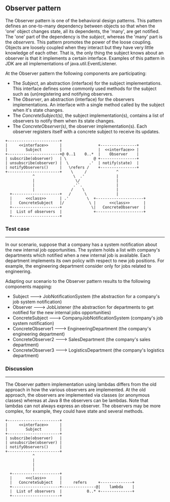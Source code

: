 ## Observer pattern

The Observer pattern is one of the behavioral design patterns. This pattern defines an one-to-many dependency
between objects so that when the 'one' object changes state, all its dependents, the 'many', are get notified.
The 'one' part of the dependency is the _subject_, whereas the 'many' part is the _observers_.
This pattern promotes the power of the loose coupling. Objects are loosely coupled when they interact but
they have very little knowledge of each other. That is, the only thing the subject knows about an
observer is that it implements a certain interface.
Examples of this pattern in JDK are all implementations of java.util.EventListener.

At the Observer pattern the following components are participating:

* The _Subject_, an abstraction (interface) for the subject implementations. This interface defines some
  commonly used methods for the subject such as (un)registering and notifying observers.
* The _Observer_, an abstraction (interface) for the observers implementations. An interface with a
  single method called by the subject when it's state changes.
* The _ConcreteSubject(s)_, the subject implementation(s), contains a list of observers to notify them when its state
  changes.
* The _ConcreteObserver(s)_, the observer implementation(s). Each observer registers itself with a concrete
  subject to receive its updates.

```
+-----------------------+
|     <<interface>>     |                +----------------+
|        Subject        |                |  <<interface>> |
+-----------------------+@ 0..1    0..*  |    Observer    |
| subscribe(observer)   | \            @ +----------------+
| unsubscribe(observer) |  \         .'  | notify(state)  |
| notifyObservers()     |   \refers /    +----------------+
+-----------------------+    \     /             ^
            ^                 \  .'              |
            |                  \/                |
            |                 .'`.               |
            |                /    \              |
  +---------------------+   /      \             |
  |      <<class>>      | .'        \  +---------------------+
  |   ConcreteSubject   |/           \ |      <<class>>      |
  +---------------------+             \|   ConcreteObserver  |
  |  List of observers  |              +---------------------+
  +---------------------+
```

### Test case
----

In our scenario, suppose that a company has a system notification about the new internal job opportunities.
The system holds a list with company's departments which notified when a new internal job is available.
Each department implements its own policy with respect to new job positions. For example, the engineering
department consider only for jobs related to engineering.

Adapting our scenario to the Observer pattern results to the following components mapping:

* Subject --->   JobNotificationSystem (the abstraction for a company's job system notification)
* Observer --->   JobListener (the abstraction for departments to get notified for the new internal jobs opportunities)
* ConcreteSubject --->   CompanyJobNotificationSystem (company's job system notification)
* ConcreteObserver1 --->   EngineeringDepartment (the company's engineering department)
* ConcreteObserver2 --->   SalesDepartment (the company's sales department)
* ConcreteObserver3 --->   LogisticsDepartment (the company's logistics department)

### Discussion
----

The Observer pattern implementation using lambdas differs from the old approach in how the various observers
are implemented. At the old approach, the observers are implemented via classes (or anonymous classes) whereas
at Java 8 the observers can be lambdas. Note that lambdas can not always express an observer.
The observers may be more complex, for example, they could have state and several methods.

```
+-----------------------+
|     <<interface>>     |
|        Subject        |
+-----------------------+
| subscribe(observer)   |
| unsubscribe(observer) |
| notifyObservers()     |
+-----------------------+
            ^
            |
            |
            |
  +---------------------+
  |      <<class>>      |
  |   ConcreteSubject   |     refers     +--------------+
  +---------------------+---------------@|    lambda    |
  |  List of observers  |           0..* +--------------+
  +---------------------+
```